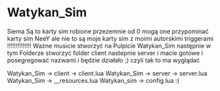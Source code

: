 # Watykan_Sim
Siema Są to karty sim robione przezemnie od 0 mogą one przypominać karty sim NeeY ale nie to są moje karty sim z moimi autorskimi triggerami
!!!!!!!!!!!!!! Ważne musicie stworzyć na Pulpicie Watykan_Sim następnie w tym Folderze stworzyć folder client nastepnie server i macie gotowe i posegregować nazwami i będzie działało ;)
czyli tak to ma wyglądać 

Watykan_Sim -> client -> client.lua
Watykan_Sim -> server -> server.lua
Watykan_Sim -> __resources.lua
Watykan_sim -> config.lua 
:) 

